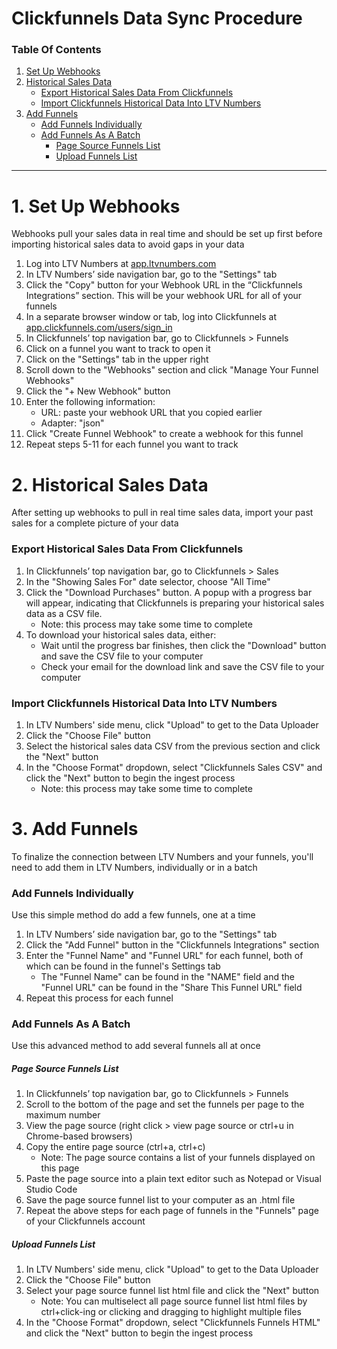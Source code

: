# Clickfunnels Data Sync Procedure

### Table Of Contents

1. [Set Up Webhooks](https://docs.ltvnumbers.com/clickfunnels#1-set-up-webhooks)
3. [Historical Sales Data](https://docs.ltvnumbers.com/clickfunnels#2-historical-sales-data)
    - [Export Historical Sales Data From Clickfunnels](https://docs.ltvnumbers.com/clickfunnels#export-historical-sales-data-from-clickfunnels)
    - [Import Clickfunnels Historical Data Into LTV Numbers](https://docs.ltvnumbers.com/clickfunnels#import-clickfunnels-historical-data-into-ltv-numbers)
5. [Add Funnels](https://docs.ltvnumbers.com/clickfunnels#3-add-funnels)
    - [Add Funnels Individually](https://docs.ltvnumbers.com/clickfunnels#add-funnels-individually)
    - [Add Funnels As A Batch](https://docs.ltvnumbers.com/clickfunnels#add-funnels-as-a-batch)
        - [Page Source Funnels List](https://docs.ltvnumbers.com/clickfunnels#page-source-funnels-list)
        - [Upload Funnels List](https://docs.ltvnumbers.com/clickfunnels#upload-funnels-list)

---

# 1. Set Up Webhooks

Webhooks pull your sales data in real time and should be set up first before importing historical sales data to avoid gaps in your data

1. Log into LTV Numbers at <a href="https://app.ltvnumbers.com" target="_blank">app.ltvnumbers.com</a>
2. In LTV Numbers’ side navigation bar, go to the "Settings" tab 
3. Click the "Copy" button for your Webhook URL in the “Clickfunnels Integrations” section. This will be your webhook URL for all of your funnels
4. In a separate browser window or tab, log into Clickfunnels at <a href="https://app.clickfunnels.com/users/sign_in" target="_blank">app.clickfunnels.com/users/sign_in</a>
6. In Clickfunnels’ top navigation bar, go to Clickfunnels > Funnels
7. Click on a funnel you want to track to open it
8. Click on the "Settings" tab in the upper right
9. Scroll down to the "Webhooks" section and click "Manage Your Funnel Webhooks"
10. Click the "+ New Webhook" button
11. Enter the following information:
    - URL: paste your webhook URL that you copied earlier
    - Adapter: "json"
12. Click "Create Funnel Webhook" to create a webhook for this funnel
13. Repeat steps 5-11 for each funnel you want to track


# 2. Historical Sales Data

After setting up webhooks to pull in real time sales data, import your past sales for a complete picture of your data

### Export Historical Sales Data From Clickfunnels

1. In Clickfunnels’ top navigation bar, go to Clickfunnels > Sales
2. In the "Showing Sales For" date selector, choose "All Time"
3. Click the "Download Purchases" button. A popup with a progress bar will appear, indicating that Clickfunnels is preparing your historical sales data as a CSV file.
    - Note: this process may take some time to complete
4. To download your historical sales data, either:
    - Wait until the progress bar finishes, then click the "Download" button and save the CSV file to your computer
    - Check your email for the download link and save the CSV file to your computer

### Import Clickfunnels Historical Data Into LTV Numbers

1. In LTV Numbers' side menu, click "Upload" to get to the Data Uploader
2. Click the "Choose File" button
3. Select the historical sales data CSV from the previous section and click the "Next" button
4. In the "Choose Format" dropdown, select "Clickfunnels Sales CSV" and click the "Next" button to begin the ingest process
    - Note: this process may take some time to complete


# 3. Add Funnels

To finalize the connection between LTV Numbers and your funnels, you'll need to add them in LTV Numbers, individually or in a batch

### Add Funnels Individually

Use this simple method do add a few funnels, one at a time

1. In LTV Numbers’ side navigation bar, go to the "Settings" tab
2. Click the "Add Funnel" button in the "Clickfunnels Integrations" section
3. Enter the "Funnel Name" and "Funnel URL" for each funnel, both of which can be found in the funnel's Settings tab
    - The "Funnel Name" can be found in the "NAME" field and the "Funnel URL" can be found in the "Share This Funnel URL" field
 4. Repeat this process for each funnel 


### Add Funnels As A Batch

Use this advanced method to add several funnels all at once

##### Page Source Funnels List

1. In Clickfunnels’ top navigation bar, go to Clickfunnels > Funnels
2. Scroll to the bottom of the page and set the funnels per page to the maximum number
3. View the page source (right click > view page source or ctrl+u in Chrome-based browsers)
4. Copy the entire page source (ctrl+a, ctrl+c)
    - Note: The page source contains a list of your funnels displayed on this page
5. Paste the page source into a plain text editor such as Notepad or Visual Studio Code
6. Save the page source funnel list to your computer as an .html file
7. Repeat the above steps for each page of funnels in the "Funnels" page of your Clickfunnels account

##### Upload Funnels List 
1. In LTV Numbers' side menu, click "Upload" to get to the Data Uploader
2. Click the "Choose File" button
3. Select your page source funnel list html file and click the "Next" button
    - Note: You can multiselect all page source funnel list html files by ctrl+click-ing or clicking and dragging to highlight multiple files
4. In the "Choose Format" dropdown, select "Clickfunnels Funnels HTML" and click the "Next" button to begin the ingest process
